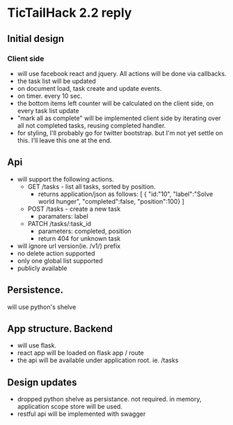 # TicTailHack 2.2 reply

## Initial design

### Client side
  - will use facebook react and jquery. All actions will be done via callbacks.
  - the task list will be updated
  - on document load, task create and update events.
  - on timer. every 10 sec.
  - the bottom items left counter will be calculated on the client side, on every task list update
  - "mark all as complete" will be implemented client side by iterating over all not completed tasks, reusing completed handler.
  - for styling, I'll probably go for twitter bootstrap. but I'm not yet settle on this. I'll leave this one at the end.

## Api
  - will support the following actions.
    - GET /tasks - list all tasks, sorted by position.
      - returns application/json as follows: [ { "id:"10", "label":"Solve world hunger", "completed":false, "position":100} ]
    - POST /tasks - create a new task
      - paramaters: label
    - PATCH /tasks/:task_id
      - parameters: completed, position
      - return 404 for unknown task
  - will ignore url version(ie. /v1/) prefix
  - no delete action supported
  - only one global list supported
  - publicly available

## Persistence.
will use python's shelve

## App structure. Backend
- will use flask.
- react app will be loaded on flask app / route
- the api will be available under application root. ie. /tasks

## Design updates
 - dropped python shelve as persistance. not required. in memory, application scope store will be used.
 - restful api will be implemented with swagger




